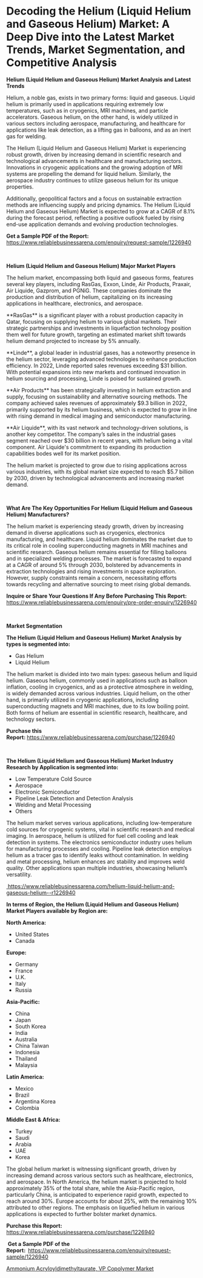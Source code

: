 <p><h1>Decoding the Helium (Liquid Helium and Gaseous Helium) Market: A Deep Dive into the Latest Market Trends, Market Segmentation, and Competitive Analysis</h1></p><p><strong>Helium (Liquid Helium and Gaseous Helium) Market Analysis and Latest Trends</strong></p>
<p><p>Helium, a noble gas, exists in two primary forms: liquid and gaseous. Liquid helium is primarily used in applications requiring extremely low temperatures, such as in cryogenics, MRI machines, and particle accelerators. Gaseous helium, on the other hand, is widely utilized in various sectors including aerospace, manufacturing, and healthcare for applications like leak detection, as a lifting gas in balloons, and as an inert gas for welding.</p><p>The Helium (Liquid Helium and Gaseous Helium) Market is experiencing robust growth, driven by increasing demand in scientific research and technological advancements in healthcare and manufacturing sectors. Innovations in cryogenic applications and the growing adoption of MRI systems are propelling the demand for liquid helium. Similarly, the aerospace industry continues to utilize gaseous helium for its unique properties.</p><p>Additionally, geopolitical factors and a focus on sustainable extraction methods are influencing supply and pricing dynamics. The Helium (Liquid Helium and Gaseous Helium) Market is expected to grow at a CAGR of 8.1% during the forecast period, reflecting a positive outlook fueled by rising end-use application demands and evolving production technologies.</p></p>
<p><strong>Get a Sample PDF of the Report:&nbsp;</strong> <a href="https://www.reliablebusinessarena.com/enquiry/request-sample/1226940?utm_campaign=2396&utm_medium=2&utm_source=Github&utm_content=ia&utm_term=03042025&utm_id=helium-liquid-helium-and-gaseous-helium">https://www.reliablebusinessarena.com/enquiry/request-sample/1226940</a></p>
<p>&nbsp;</p>
<p><strong>Helium (Liquid Helium and Gaseous Helium) Major Market Players</strong></p>
<p><p>The helium market, encompassing both liquid and gaseous forms, features several key players, including RasGas, Exxon, Linde, Air Products, Praxair, Air Liquide, Gazprom, and PGNiG. These companies dominate the production and distribution of helium, capitalizing on its increasing applications in healthcare, electronics, and aerospace.</p><p>**RasGas** is a significant player with a robust production capacity in Qatar, focusing on supplying helium to various global markets. Their strategic partnerships and investments in liquefaction technology position them well for future growth, targeting an estimated market shift towards helium demand projected to increase by 5% annually.</p><p>**Linde**, a global leader in industrial gases, has a noteworthy presence in the helium sector, leveraging advanced technologies to enhance production efficiency. In 2022, Linde reported sales revenues exceeding $31 billion. With potential expansions into new markets and continued innovation in helium sourcing and processing, Linde is poised for sustained growth.</p><p>**Air Products** has been strategically investing in helium extraction and supply, focusing on sustainability and alternative sourcing methods. The company achieved sales revenues of approximately $9.3 billion in 2022, primarily supported by its helium business, which is expected to grow in line with rising demand in medical imaging and semiconductor manufacturing.</p><p>**Air Liquide**, with its vast network and technology-driven solutions, is another key competitor. The company’s sales in the industrial gases segment reached over $30 billion in recent years, with helium being a vital component. Air Liquide's commitment to expanding its production capabilities bodes well for its market position.</p><p>The helium market is projected to grow due to rising applications across various industries, with its global market size expected to reach $5.7 billion by 2030, driven by technological advancements and increasing market demand.</p></p>
<p>&nbsp;</p>
<p><strong>What Are The Key Opportunities For Helium (Liquid Helium and Gaseous Helium) Manufacturers?</strong></p>
<p><p>The helium market is experiencing steady growth, driven by increasing demand in diverse applications such as cryogenics, electronics manufacturing, and healthcare. Liquid helium dominates the market due to its critical role in cooling superconducting magnets in MRI machines and scientific research. Gaseous helium remains essential for filling balloons and in specialized welding processes. The market is forecasted to expand at a CAGR of around 5% through 2030, bolstered by advancements in extraction technologies and rising investments in space exploration. However, supply constraints remain a concern, necessitating efforts towards recycling and alternative sourcing to meet rising global demands.</p></p>
<p><strong>Inquire or Share Your Questions If Any Before Purchasing This Report:</strong> <a href="https://www.reliablebusinessarena.com/enquiry/pre-order-enquiry/1226940?utm_campaign=2396&utm_medium=2&utm_source=Github&utm_content=ia&utm_term=03042025&utm_id=helium-liquid-helium-and-gaseous-helium">https://www.reliablebusinessarena.com/enquiry/pre-order-enquiry/1226940</a></p>
<p>&nbsp;</p>
<p><strong>Market Segmentation</strong></p>
<p><strong>The Helium (Liquid Helium and Gaseous Helium) Market Analysis by types is segmented into:</strong></p>
<p><ul><li>Gas Helium</li><li>Liquid Helium</li></ul></p>
<p><p>The helium market is divided into two main types: gaseous helium and liquid helium. Gaseous helium, commonly used in applications such as balloon inflation, cooling in cryogenics, and as a protective atmosphere in welding, is widely demanded across various industries. Liquid helium, on the other hand, is primarily utilized in cryogenic applications, including superconducting magnets and MRI machines, due to its low boiling point. Both forms of helium are essential in scientific research, healthcare, and technology sectors.</p></p>
<p><strong>Purchase this Report:&nbsp;</strong><a href="https://www.reliablebusinessarena.com/purchase/1226940?utm_campaign=2396&utm_medium=2&utm_source=Github&utm_content=ia&utm_term=03042025&utm_id=helium-liquid-helium-and-gaseous-helium">https://www.reliablebusinessarena.com/purchase/1226940</a></p>
<p>&nbsp;</p>
<p><strong>The Helium (Liquid Helium and Gaseous Helium) Market Industry Research by Application is segmented into:</strong></p>
<p><ul><li>Low Temperature Cold Source</li><li>Aerospace</li><li>Electronic Semiconductor</li><li>Pipeline Leak Detection and Detection Analysis</li><li>Welding and Metal Processing</li><li>Others</li></ul></p>
<p><p>The helium market serves various applications, including low-temperature cold sources for cryogenic systems, vital in scientific research and medical imaging. In aerospace, helium is utilized for fuel cell cooling and leak detection in systems. The electronics semiconductor industry uses helium for manufacturing processes and cooling. Pipeline leak detection employs helium as a tracer gas to identify leaks without contamination. In welding and metal processing, helium enhances arc stability and improves weld quality. Other applications span multiple industries, showcasing helium’s versatility.</p></p>
<p><a href="https://www.reliablebusinessarena.com/helium-liquid-helium-and-gaseous-helium--r1226940?utm_campaign=2396&utm_medium=2&utm_source=Github&utm_content=ia&utm_term=03042025&utm_id=helium-liquid-helium-and-gaseous-helium">&nbsp;https://www.reliablebusinessarena.com/helium-liquid-helium-and-gaseous-helium--r1226940</a></p>
<p><strong>In terms of Region, the Helium (Liquid Helium and Gaseous Helium) Market Players available by Region are:</strong></p>
<p>
    <p> <strong> North America: </strong>
        <ul>
            <li>United States</li>
            <li>Canada</li>
        </ul>
        </p> 
    <p> <strong> Europe: </strong>
        <ul>
            <li>Germany</li>
            <li>France</li>
            <li>U.K.</li>
            <li>Italy</li>
            <li>Russia</li>
        </ul>
        </p> 
    <p> <strong> Asia-Pacific: </strong>
        <ul>
            <li>China</li>
            <li>Japan</li>
            <li>South Korea</li>
            <li>India</li>
            <li>Australia</li>
            <li>China Taiwan</li>
            <li>Indonesia</li>
            <li>Thailand</li>
            <li>Malaysia</li>
        </ul>
        </p> 
    <p> <strong> Latin America: </strong>
        <ul>
            <li>Mexico</li>
            <li>Brazil</li>
            <li>Argentina Korea</li>
            <li>Colombia</li>
        </ul>
        </p> 
    <p> <strong> Middle East & Africa: </strong>
        <ul>
            <li>Turkey</li>
            <li>Saudi</li>
            <li>Arabia</li>
            <li>UAE</li>
            <li>Korea</li>
        </ul>
    </p>
    </p>
<p><p>The global helium market is witnessing significant growth, driven by increasing demand across various sectors such as healthcare, electronics, and aerospace. In North America, the helium market is projected to hold approximately 35% of the total share, while the Asia-Pacific region, particularly China, is anticipated to experience rapid growth, expected to reach around 30%. Europe accounts for about 25%, with the remaining 10% attributed to other regions. The emphasis on liquefied helium in various applications is expected to further bolster market dynamics.</p></p>
<p><strong>Purchase this Report: </strong><a href="https://www.reliablebusinessarena.com/purchase/1226940?utm_campaign=2396&utm_medium=2&utm_source=Github&utm_content=ia&utm_term=03042025&utm_id=helium-liquid-helium-and-gaseous-helium">https://www.reliablebusinessarena.com/purchase/1226940</a></p>
<p>&nbsp;<strong>Get a Sample PDF of the Report:&nbsp;&nbsp;</strong><a href="https://www.reliablebusinessarena.com/enquiry/request-sample/1226940?utm_campaign=2396&utm_medium=2&utm_source=Github&utm_content=ia&utm_term=03042025&utm_id=helium-liquid-helium-and-gaseous-helium">https://www.reliablebusinessarena.com/enquiry/request-sample/1226940</a></p>
<p><strong></strong></p>
<p><p><a href="https://github.com/ilonaenterline65/Market-Research-Report-List-1/blob/main/ammonium-acryloyldimethyltaurate-vp-copolymer-market.md?utm_campaign=2396&utm_medium=2&utm_source=Github&utm_content=ia&utm_term=03042025&utm_id=helium-liquid-helium-and-gaseous-helium">Ammonium Acryloyldimethyltaurate, VP Copolymer Market</a></p></p>